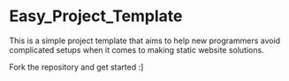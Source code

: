 # Easy_Project_Template

This is a simple project template that aims to help new programmers avoid complicated setups when it comes to making static website solutions.

Fork the repository and get started :]
